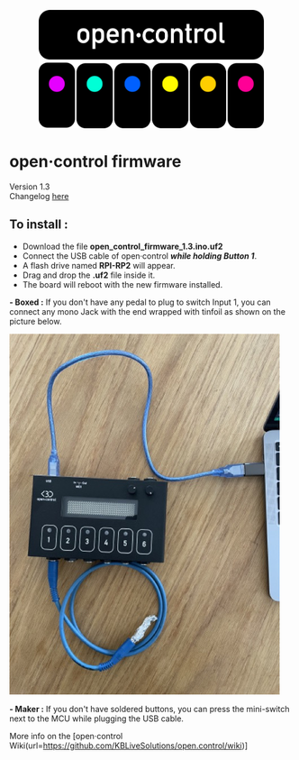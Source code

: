 <p align=center><img src="https://github.com/KBLiveSolutions/open.control/blob/main/assets/images/logo_big.png" alt="logo" width="400"/></p>

# open·control firmware

Version 1.3  
Changelog [here](https://github.com/KBLiveSolutions/open.control/discussions/6)

## To install :

- Download the file **open_control_firmware_1.3.ino.uf2**
- Connect the USB cable of open·control ***while holding Button 1***. 
- A flash drive named **RPI-RP2** will appear.  
- Drag and drop the **.uf2** file inside it.  
- The board will reboot with the new firmware installed.  

**- Boxed :**
If you don't have any pedal to plug to switch Input 1, you can connect any mono Jack with the end wrapped with tinfoil as shown on the picture below.

![Boxed with tinfoil](./docs/boxed_tinfoil.jpeg)

**- Maker :**
If you don't have soldered buttons, you can press the mini-switch next to the MCU while plugging the USB cable.

More info on the [open·control Wiki(url=https://github.com/KBLiveSolutions/open.control/wiki)]
